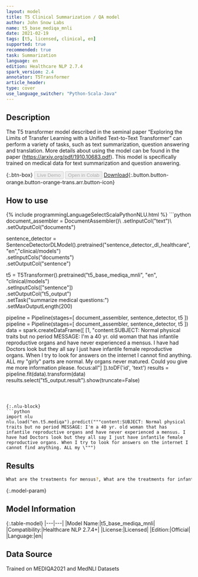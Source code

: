 ```yaml
---
layout: model
title: T5 Clinical Summarization / QA model
author: John Snow Labs
name: t5_base_mediqa_mnli
date: 2021-02-19
tags: [t5, licensed, clinical, en]
supported: true
recommended: true
task: Summarization
language: en
edition: Healthcare NLP 2.7.4
spark_version: 2.4
annotator: T5Transformer
article_header:
type: cover
use_language_switcher: "Python-Scala-Java"
---
```


## Description

The T5 transformer model described in the seminal paper “Exploring the Limits of Transfer Learning with a Unified Text-to-Text Transformer” can perform a variety of tasks, such as text summarization, question answering and translation. More details about using the model can be found in the paper (https://arxiv.org/pdf/1910.10683.pdf). This model is specifically trained on medical data for text summarization and question answering.

{:.btn-box}
<button class="button button-orange" disabled>Live Demo</button>
<button class="button button-orange" disabled>Open in Colab</button>
[Download](https://s3.amazonaws.com/auxdata.johnsnowlabs.com/clinical/models/t5_base_mediqa_mnli_en_2.7.4_2.4_1613750257481.zip){:.button.button-orange.button-orange-trans.arr.button-icon}

## How to use



<div class="tabs-box" markdown="1">
{% include programmingLanguageSelectScalaPythonNLU.html %}
```python
document_assembler = DocumentAssembler()\
.setInputCol("text")\
.setOutputCol("documents")

sentence_detector = SentenceDetectorDLModel().pretrained("sentence_detector_dl_healthcare","en","clinical/models")\
.setInputCols("documents")\
.setOutputCol("sentence")

t5 = T5Transformer().pretrained("t5_base_mediqa_mnli", "en", "clinical/models") \
.setInputCols(["sentence"]) \
.setOutputCol("t5_output")\
.setTask("summarize medical questions:")\
.setMaxOutputLength(200)

pipeline = Pipeline(stages=[
document_assembler, 
sentence_detector,
t5
])
pipeline = Pipeline(stages=[
document_assembler, 
sentence_detector,
t5
])
data = spark.createDataFrame([
[1, "content:SUBJECT: Normal physical traits but no period MESSAGE: I'm a 40 yr. old woman that has infantile reproductive organs and have never experienced a mensus. I have had Doctors look but they all say I just have infantile female reproductive organs. When I try to look for answers on the internet I cannot find anything. ALL my \"girly\" parts are normal. My organs never matured. Could you give me more information please. focus:all"]
]).toDF('id', 'text')
results = pipeline.fit(data).transform(data)
results.select("t5_output.result").show(truncate=False)

```



{:.nlu-block}
```python
import nlu
nlu.load("en.t5.mediqa").predict("""content:SUBJECT: Normal physical traits but no period MESSAGE: I'm a 40 yr. old woman that has infantile reproductive organs and have never experienced a mensus. I have had Doctors look but they all say I just have infantile female reproductive organs. When I try to look for answers on the internet I cannot find anything. ALL my \""")
```

</div>

## Results

```bash
What are the treatments for mensus?, What are the treatments for infantile female reproductive organs?, What are the treatments for cancer?, What are the treatments for organ transplantation?, What are the treatments for cancer?, What are the treatments for cancer?
```

{:.model-param}
## Model Information

{:.table-model}
|---|---|
|Model Name:|t5_base_mediqa_mnli|
|Compatibility:|Healthcare NLP 2.7.4+|
|License:|Licensed|
|Edition:|Official|
|Language:|en|

## Data Source

Trained on MEDIQA2021 and MedNLI Datasets
